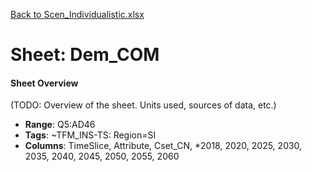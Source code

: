 [Back to Scen_Individualistic.xlsx](README.md)

# Sheet: Dem_COM

#### Sheet Overview

(TODO: Overview of the sheet. Units used, sources of data, etc.)

- **Range**: Q5:AD46
- **Tags**: ~TFM_INS-TS: Region=SI
- **Columns**: TimeSlice, Attribute, Cset_CN, *2018, 2020, 2025, 2030, 2035, 2040, 2045, 2050, 2055, 2060


